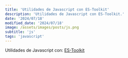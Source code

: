 ```yaml
---
title: 'Utilidades de Javascript con ES-Toolkit'
description: 'Utilidades de Javascript con ES-Toolkit.'
date: '2024/07/18'
modified_date: '2024/07/18'
image: /assets/images/posts/js.png
subtitle: 'js'
tags: 'javascript'
---
```


Utilidades de Javascript con: [ES-Toolkit](https://es-toolkit.slash.page/)

